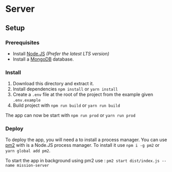# Server

## Setup

### Prerequisites

- Install [Node.JS](https://nodejs.org/fr/download) _(Prefer the latest LTS version)_
- Install a [MongoDB](https://www.mongodb.com/fr-fr) database.

### Install

1. Download this directory and extract it.
2. Install dependencies `npm install` or `yarn install`
3. Create a `.env` file at the root of the project from the example given `.env.example`
4. Build project with `npm run build` or `yarn run build`

The app can now be start with `npm run prod` or `yarn run prod`

### Deploy

To deploy the app, you will need a to install a process manager. You can use [pm2](https://pm2.keymetrics.io/) with is a Node.JS process manager.
To install it use `npm i -g pm2` or `yarn global add pm2`.

To start the app in background using pm2 use : `pm2 start dist/index.js --name mission-server`